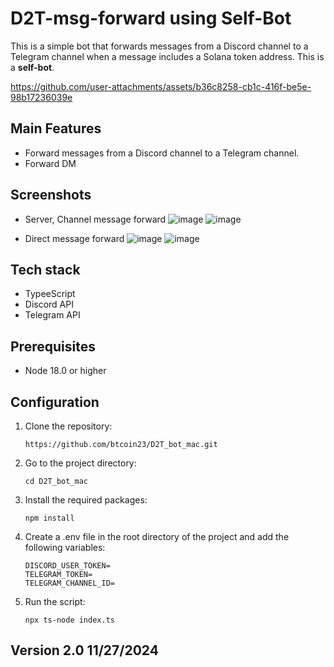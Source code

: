 # D2T-msg-forward using Self-Bot

This is a simple bot that forwards messages from a Discord channel to a Telegram channel when a message includes a Solana token address.
This is a **self-bot**.

https://github.com/user-attachments/assets/b36c8258-cb1c-416f-be5e-98b17236039e

## Main Features

- Forward messages from a Discord channel to a Telegram channel.
- Forward DM

## Screenshots

- Server, Channel message forward
  ![image](https://github.com/user-attachments/assets/bc82567b-85fd-49f9-a598-07a8e547bb2f)
  ![image](https://github.com/user-attachments/assets/615e58f0-ade7-4fe4-8a03-dda859500425)

- Direct message forward
  ![image](https://github.com/user-attachments/assets/5c643033-ca7d-4697-a4b1-2bf08c1e4ac6)
  ![image](https://github.com/user-attachments/assets/32a08072-eb75-460a-ac91-8f7251917fe0)

## Tech stack

- TypeeScript
- Discord API
- Telegram API

## Prerequisites

- Node 18.0 or higher

## Configuration

1. Clone the repository:

    ```
    https://github.com/btcoin23/D2T_bot_mac.git
    ```

2. Go to the project directory:

    ```
    cd D2T_bot_mac
    ```

3. Install the required packages:

    ```
    npm install
    ```

4. Create a .env file in the root directory of the project and add the following variables:

    ```
    DISCORD_USER_TOKEN=
    TELEGRAM_TOKEN=
    TELEGRAM_CHANNEL_ID=
    ```

5. Run the script:

    ```
    npx ts-node index.ts
    ```

## Version 2.0 11/27/2024

